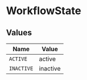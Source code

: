 # WorkflowState


## Values

| Name       | Value      |
| ---------- | ---------- |
| `ACTIVE`   | active     |
| `INACTIVE` | inactive   |